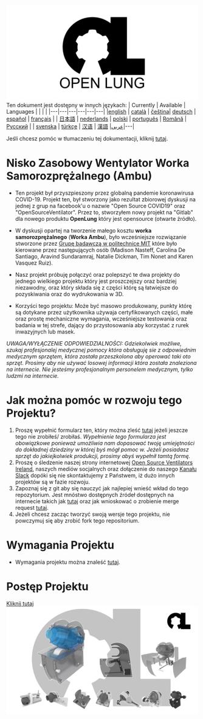 ![Logo](images/OL_BANNER.png)
Ten dokument jest dostępny w  innych językach:
| Currently | Available | Languages |   |   |   |
|---|---|---|---|---|---|
|[english](README.md) | [català](translations/README-ca.md) | [čeština](translations/README-cz.md)| [deutsch](translations/README-de.md) | [español](translations/README-es.md) | [français](translations/README-fr.md) |
| [日本語](translations/README-ja.md) | [nederlands](translations/README-nl.md) | [polski](translations/README-pl.md) | [português](translations/README-pt_BR.md) | [Română](translations/README-ro.md) | [Русский](translations/README-ru.md) |
| [svenska](translations/README-sv.md) | [türkçe](translations/README-tr.md) | [汉语](translations/README-zh-Hans.md) | [漢語](translations/README-zh-Hant.md) |[عربى](translations/README-ar.md)|---|

Jeśli chcesz pomóc w tłumaczeniu tej dokumentacji, kliknij [tutaj](https://gitlab.com/TrevorSmale/OSV-OpenLung/-/issues/23).

# Nisko Zasobowy Wentylator Worka Samorozprężalnego (Ambu)
- Ten projekt był przyszpieszony przez globalną pandemie koronawirusa COVID-19. Projekt ten, był stworzony jako rezultat zbiorowej dyskusji na jednej z grup na facebook'u o nazwie "Open Source COVID19" oraz "OpenSourceVentilator". Przez to, stworzyłem nowy projekt na "Gitlab" dla nowego produktu **OpenLung** który jest opensource (otwarte źródło).

- W dyskusji opartej na tworzenie małego kosztu **worka samorozprężalnego** (**Worka Ambu**), było wcześniejsze rozwiązanie stworzone przez [Grupę badawczą w politechnice MIT](https://web.mit.edu/2.75/projects/DMD_2010_Al_Husseini.pdf) które było kierowane przez następujących osób (Madison Nasteff, Carolina De Santiago, Aravind Sundaramraj, Natalie Dickman, Tim Nonet and Karen Vasquez Ruiz).

- Nasz projekt próbuję połączyć oraz polepszyć te dwa projekty do jednego wielkiego projektu który jest proszczejszy oraz bardziej niezawodny, oraz który składa się z części którę są łatwiejsze do pozyskiwania oraz do wydrukowania w 3D.

- Korzyści tego projektu: Może być masowo produkowany, punkty którę są dotykane przez użytkownika używaja certyfikowanych części, małe oraz prostę mechaniczne wymagania, wcześniejsze testowania oraz badania w tej strefe, dający do przystosowania aby korzystać z rurek inwazyjnych lub masek.

*UWAGA/WYŁĄCZENIE ODPOWIEDZIALNOŚCI: Gdziekolwiek możliwe, szukaj profesjonalej medycznej pomocy która obsługuję sie z odpowiednim medycznym sprzętem, która została przeszkolona aby operować taki oto sprzęt. Prosimy aby nie używać losowej informacji która została znaleziona na internecie. Nie jesteśmy profesjonalnym personelem medycznym, tylko ludzmi na internecie.*
# Jak można pomóc w rozwoju tego Projektu?
1. Proszę wypełnić formularz ten, który można zleść [tutaj](https://opensourceventilator.ie/register) jeżeli jeszcze tego nie zrobiłeś/ zrobiłaś.
*Wypełnienie tego formularza jest obowiązkowe ponieważ umożliwia nam dopasować twoję umiejętności do dokładnej dziedziny w której byś mógł pomoc w. Jeżeli posiadasz sprzęt do jakiejkolwiek produkcji, prosimy abyś wypełnił tamtą formę.*
2. Proszę o śledzenie naszej strony internetowej [Open Source Ventilators Ireland](https://opensourceventilator.ie/), naszych mediów socjalnych oraz dołączenie do naszego [Kanału Slack](https://join.slack.com/t/osventilator/shared_invite/zt-czh5mtpg-z2QZX1xbxAmueOgSgy1tZw) dopóki się nie skontaktujemy z Państwem, iż dużo innych projektów są w fazie rozwoju.
3. Zapoznaj się z git aby się nauczyć jak najlepiej wnieść wkład do tego repozytorium. Jest mnóstwo dostępnych źródeł dostępnych na internecie takich jak [tutaj](https://www.youtube.com/watch?v=enMumwvLAug) oraz jak wnioskować o zrobienie merge request [tutaj](https://docs.gitlab.com/ee/user/project/merge_requests/creating_merge_requests.html).
4. Jeżeli chcesz zacząc tworzyć swoją wersje tego projektu, nie powczymuj się aby zrobić fork tego repositorium.

# Wymagania Projektu
- Wymagania projektu można znaleść [tutaj](requirements/design-requirements.md).

# Postęp Projektu
[Kliknij tutaj](concepts/)
![Current Mechanical Concept](images/current_concept.png)